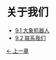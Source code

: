 # 关于我们

- [9.1 大象机器人](/9-AboutUs/9.1_company.md)
- [9.2 联系我们](/9-AboutUs/9.2_contact.md)

[← 上一章](../8-FilesDownload/README.md)
